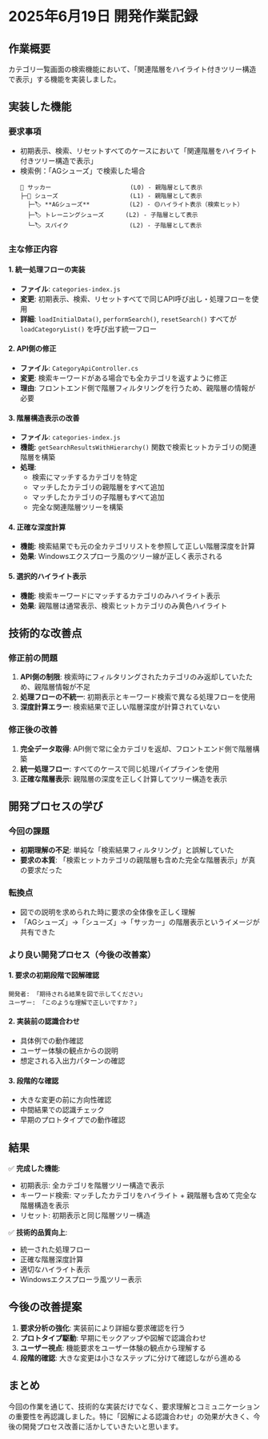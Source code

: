 # 2025年6月19日 開発作業記録

## 作業概要

カテゴリ一覧画面の検索機能において、「関連階層をハイライト付きツリー構造で表示」する機能を実装しました。

## 実装した機能

### 要求事項
- 初期表示、検索、リセットすべてのケースにおいて「関連階層をハイライト付きツリー構造で表示」
- 検索例：「AGシューズ」で検索した場合
  ```
  📂 サッカー                      (L0) - 親階層として表示  
  ├─📂 シューズ                    (L1) - 親階層として表示
    ├─🏷️ **AGシューズ**           (L2) - 🟡ハイライト表示（検索ヒット）
    ├─🏷️ トレーニングシューズ      (L2) - 子階層として表示
    └─🏷️ スパイク                 (L2) - 子階層として表示
  ```

### 主な修正内容

#### 1. 統一処理フローの実装
- **ファイル**: `categories-index.js`
- **変更**: 初期表示、検索、リセットすべてで同じAPI呼び出し・処理フローを使用
- **詳細**: `loadInitialData()`, `performSearch()`, `resetSearch()` すべてが `loadCategoryList()` を呼び出す統一フロー

#### 2. API側の修正
- **ファイル**: `CategoryApiController.cs`
- **変更**: 検索キーワードがある場合でも全カテゴリを返すように修正
- **理由**: フロントエンド側で階層フィルタリングを行うため、親階層の情報が必要

#### 3. 階層構造表示の改善
- **ファイル**: `categories-index.js`
- **機能**: `getSearchResultsWithHierarchy()` 関数で検索ヒットカテゴリの関連階層を構築
- **処理**: 
  - 検索にマッチするカテゴリを特定
  - マッチしたカテゴリの親階層をすべて追加
  - マッチしたカテゴリの子階層もすべて追加
  - 完全な関連階層ツリーを構築

#### 4. 正確な深度計算
- **機能**: 検索結果でも元の全カテゴリリストを参照して正しい階層深度を計算
- **効果**: Windowsエクスプローラ風のツリー線が正しく表示される

#### 5. 選択的ハイライト表示
- **機能**: 検索キーワードにマッチするカテゴリのみハイライト表示
- **効果**: 親階層は通常表示、検索ヒットカテゴリのみ黄色ハイライト

## 技術的な改善点

### 修正前の問題
1. **API側の制限**: 検索時にフィルタリングされたカテゴリのみ返却していたため、親階層情報が不足
2. **処理フローの不統一**: 初期表示とキーワード検索で異なる処理フローを使用
3. **深度計算エラー**: 検索結果で正しい階層深度が計算されていない

### 修正後の改善
1. **完全データ取得**: API側で常に全カテゴリを返却、フロントエンド側で階層構築
2. **統一処理フロー**: すべてのケースで同じ処理パイプラインを使用
3. **正確な階層表示**: 親階層の深度を正しく計算してツリー構造を表示

## 開発プロセスの学び

### 今回の課題
- **初期理解の不足**: 単純な「検索結果フィルタリング」と誤解していた
- **要求の本質**: 「検索ヒットカテゴリの親階層も含めた完全な階層表示」が真の要求だった

### 転換点
- 図での説明を求められた時に要求の全体像を正しく理解
- 「AGシューズ」→「シューズ」→「サッカー」の階層表示というイメージが共有できた

### より良い開発プロセス（今後の改善案）

#### 1. 要求の初期段階で図解確認
```
開発者: 「期待される結果を図で示してください」
ユーザー: 「このような理解で正しいですか？」
```

#### 2. 実装前の認識合わせ
- 具体例での動作確認
- ユーザー体験の観点からの説明
- 想定される入出力パターンの確認

#### 3. 段階的な確認
- 大きな変更の前に方向性確認
- 中間結果での認識チェック
- 早期のプロトタイプでの動作確認

## 結果

✅ **完成した機能**:
- 初期表示: 全カテゴリを階層ツリー構造で表示
- キーワード検索: マッチしたカテゴリをハイライト + 親階層も含めて完全な階層構造を表示
- リセット: 初期表示と同じ階層ツリー構造

✅ **技術的品質向上**:
- 統一された処理フロー
- 正確な階層深度計算
- 適切なハイライト表示
- Windowsエクスプローラ風ツリー表示

## 今後の改善提案

1. **要求分析の強化**: 実装前により詳細な要求確認を行う
2. **プロトタイプ駆動**: 早期にモックアップや図解で認識合わせ
3. **ユーザー視点**: 機能要求をユーザー体験の観点から理解する
4. **段階的確認**: 大きな変更は小さなステップに分けて確認しながら進める

## まとめ

今回の作業を通じて、技術的な実装だけでなく、要求理解とコミュニケーションの重要性を再認識しました。特に「図解による認識合わせ」の効果が大きく、今後の開発プロセス改善に活かしていきたいと思います。